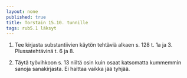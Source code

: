```yaml
---
layout: none
published: true
title: Torstain 15.10. tunnille
tags: rub5.1 läksyt
---
```

1. Tee kirjasta substantiivien käytön tehtäviä alkaen s. 128 t. 1a ja 3. Plussatehtävinä t. 6 ja 8.

2. Täytä työvihkoon s. 13 niiltä osin kuin osaat katsomatta kummemmin sanoja sanakirjasta. Ei haittaa vaikka jää tyhjää. 
